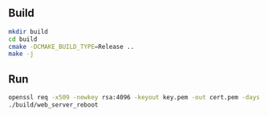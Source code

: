 ## Build

```sh
mkdir build
cd build
cmake -DCMAKE_BUILD_TYPE=Release ..
make -j
```

## Run

```sh
openssl req -x509 -newkey rsa:4096 -keyout key.pem -out cert.pem -days 365 -nodes
./build/web_server_reboot
```
